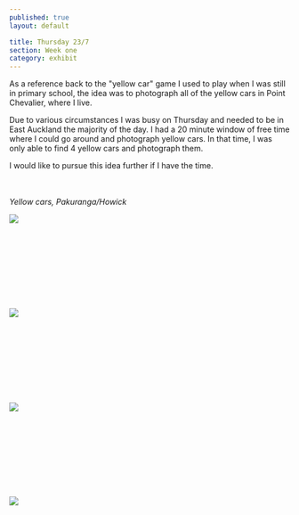 ```yaml
---
published: true
layout: default

title: Thursday 23/7
section: Week one
category: exhibit
---
```


As a reference back to the "yellow car" game I used to play when I was still in primary school, the idea was to photograph all of the yellow cars in Point Chevalier, where I live.

Due to various circumstances I was busy on Thursday and needed to be in East Auckland the majority of the day. I had a 20 minute window of free time where I could go around and photograph yellow cars. In that time, I was only able to find 4 yellow cars and photograph them. 

I would like to pursue this idea further if I have the time.

<br><br>
_Yellow cars, Pakuranga/Howick_

<img src="https://farm1.staticflickr.com/280/19763041138_46008766b6_z_d.jpg">
<br><br>
<br><br>
<br><br>
<br><br>
<br><br>
<img src="https://farm4.staticflickr.com/3698/19763040898_dd6f2232df_z_d.jpg">
<br><br>
<br><br>
<br><br>
<br><br>
<br><br>
<img src="https://farm1.staticflickr.com/532/19956235331_aba0c69fd1_z_d.jpg">
<br><br>
<br><br>
<br><br>
<br><br>
<br><br>
<img src="https://farm1.staticflickr.com/530/19951076375_46db0ed168_z_d.jpg">
<br><br>
<br><br>
<br><br>
<br><br>
<br><br>

